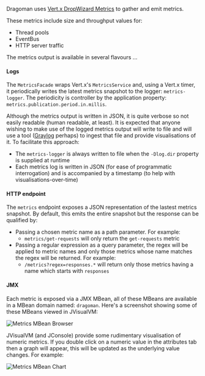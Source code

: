 Dragoman uses [Vert.x DropWizard Metrics](http://vertx.io/docs/vertx-dropwizard-metrics/java/) to gather and emit metrics. 

These metrics include size and throughput values for:

* Thread pools
* EventBus
* HTTP server traffic

The metrics output is available in several flavours ...

#### Logs
 
The `MetricsFacade` wraps Vert.x's `MetricsService` and, using a Vert.x timer, it periodically writes the latest metrics snapshot to the logger: `metrics-logger`. The periodicity is controller by the application property: `metrics.publication.period.in.millis`. 

Although the metrics output is written in JSON, it is quite verbose so not easily readable (human readable, at least). It is expected that anyone wishing to make use of the logged metrics output will write to file and will use a tool ([Graylog](https://www.graylog.org/) perhaps) to ingest that file and provide visualisations of it. To facilitate this approach: 

* The `metrics-logger` is always written to file when the `-Dlog.dir` property is supplied at runtime 
* Each metrics log is written in JSON (for ease of programmatic interrogation) and is accompanied by a timestamp (to help with visualisations-over-time)
  

#### HTTP endpoint

The `metrics` endpoint exposes a JSON representation of the lastest metrics snapshot. By default, this emits the entire snapshot but the response can be qualified by:

* Passing a chosen metric name as a path parameter. For example:
  * `metrics/get-requests` will only return the `get-requests` metric
* Passing a regular expression as a query parameter, the regex will be applied to metric names and only those metrics whose name matches the regex will be returned. For example:   
  * `/metrics?regex=responses.*` will return only those metrics having a name which starts with `responses`
    
#### JMX

Each metric is exposed via a JMX MBean, all of these MBeans are available in a MBean domain named: `dragoman`. Here's a screenshot showing some of these MBeans viewed in JVisualVM:

![Metrics MBean Browser](/assets/images/jvisualvm-metrics.png?raw=true)

JVisualVM (and JConsole) provide some rudimentary visualisation of numeric metrics. If you double click on a numeric value in the attributes tab then a graph will appear, this will be updated as the underlying value changes. For example:

![Metrics MBean Chart](/assets/images/jvisualvm-metrics-chart.png?raw=true)
